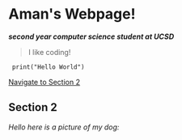 # Aman's Webpage!
***second year computer science student at UCSD***
> I like coding!

` print("Hello World")`

[Navigate to Section 2](https://github.com/amankdhillon/CSE110/edit/main/index.md#section-2)



## Section 2
*Hello here is a picture of my dog:*

